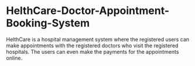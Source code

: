 # HelthCare-Doctor-Appointment-Booking-System

HelthCare is a hospital management system where the registered users can make appointments with
the registered doctors who visit the registered hospitals. The users can even make the payments for
the appointments online.
